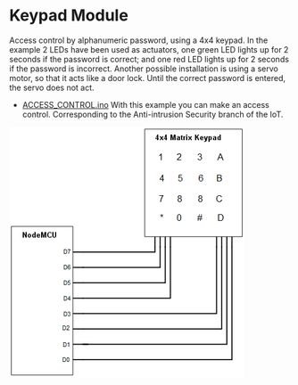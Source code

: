 # Keypad Module

Access control by alphanumeric password, using a 4x4 keypad.
In the example 2 LEDs have been used as actuators, one green LED lights up for 2 seconds if the password is correct; and one red LED lights up for 2 seconds if the password is incorrect.
Another possible installation is using a servo motor, so that it acts like a door lock. Until the correct password is entered, the servo does not act.

- [ACCESS_CONTROL.ino](ACCESS_CONTROL.ino)
With this example you can make an access control. Corresponding to the Anti-intrusion Security branch of the IoT.

![Wiring example](nodemcu-4x4-matrix-keypad-diagram.png)


